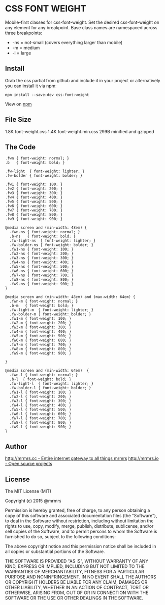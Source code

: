 # CSS FONT WEIGHT

  Mobile-first classes for css-font-weight.
  Set the desired css-font-weight on any element for any breakpoint.
  Base class names are namespaced across three breakpoints:

*  -ns = not-small (covers everything larger than mobile)
*  -m  = medium
*  -l  = large

## Install
Grab the css partial from github and include it in your project or alternatively
you can install it via npm:
```
npm install --save-dev css-font-weight
```
View on [npm](https://www.npmjs.org/package/css-font-weight)


## File Size

1.8K font-weight.css
1.4K font-weight.min.css
299B minified and gzipped

## The Code
```
.fwn { font-weight: normal; }
.b   { font-weight: bold; }

.fw-light  { font-weight: lighter; }
.fw-bolder { font-weight: bolder; }

.fw1 { font-weight: 100; }
.fw2 { font-weight: 200; }
.fw3 { font-weight: 300; }
.fw4 { font-weight: 400; }
.fw5 { font-weight: 500; }
.fw6 { font-weight: 600; }
.fw7 { font-weight: 700; }
.fw8 { font-weight: 800; }
.fw9 { font-weight: 900; }

@media screen and (min-width: 48em) {
  .fwn-ns { font-weight: normal; }
  .b-ns   { font-weight: bold; }
  .fw-light-ns  { font-weight: lighter; }
  .fw-bolder-ns { font-weight: bolder; }
  .fw1-ns { font-weight: 100; }
  .fw2-ns { font-weight: 200; }
  .fw3-ns { font-weight: 300; }
  .fw4-ns { font-weight: 400; }
  .fw5-ns { font-weight: 500; }
  .fw6-ns { font-weight: 600; }
  .fw7-ns { font-weight: 700; }
  .fw8-ns { font-weight: 800; }
  .fw9-ns { font-weight: 900; }
}

@media screen and (min-width: 48em) and (max-width: 64em) {
  .fwn-m { font-weight: normal; }
  .b-m   { font-weight: bold; }
  .fw-light-m  { font-weight: lighter; }
  .fw-bolder-m { font-weight: bolder; }
  .fw1-m { font-weight: 100; }
  .fw2-m { font-weight: 200; }
  .fw3-m { font-weight: 300; }
  .fw4-m { font-weight: 400; }
  .fw5-m { font-weight: 500; }
  .fw6-m { font-weight: 600; }
  .fw7-m { font-weight: 700; }
  .fw8-m { font-weight: 800; }
  .fw9-m { font-weight: 900; }

}

@media screen and (min-width: 64em)  {
  .fwn-l { font-weight: normal; }
  .b-l  { font-weight: bold; }
  .fw-light-l  { font-weight: lighter; }
  .fw-bolder-l { font-weight: bolder; }
  .fw1-l { font-weight: 100; }
  .fw2-l { font-weight: 200; }
  .fw3-l { font-weight: 300; }
  .fw4-l { font-weight: 400; }
  .fw5-l { font-weight: 500; }
  .fw6-l { font-weight: 600; }
  .fw7-l { font-weight: 700; }
  .fw8-l { font-weight: 800; }
  .fw9-l { font-weight: 900; }
}

```

## Author

[http://mrmrs.cc - Entire internet gateway to all things mrmrs](http://mrmrs.cc)
[http://mrmrs.io - Open source projects](http://mrmrs.io)

## License

The MIT License (MIT)

Copyright (c) 2015 @mrmrs

Permission is hereby granted, free of charge, to any person obtaining a copy
of this software and associated documentation files (the "Software"), to deal
in the Software without restriction, including without limitation the rights
to use, copy, modify, merge, publish, distribute, sublicense, and/or sell
copies of the Software, and to permit persons to whom the Software is
furnished to do so, subject to the following conditions:

The above copyright notice and this permission notice shall be included in
all copies or substantial portions of the Software.

THE SOFTWARE IS PROVIDED "AS IS", WITHOUT WARRANTY OF ANY KIND, EXPRESS OR
IMPLIED, INCLUDING BUT NOT LIMITED TO THE WARRANTIES OF MERCHANTABILITY,
FITNESS FOR A PARTICULAR PURPOSE AND NONINFRINGEMENT. IN NO EVENT SHALL THE
AUTHORS OR COPYRIGHT HOLDERS BE LIABLE FOR ANY CLAIM, DAMAGES OR OTHER
LIABILITY, WHETHER IN AN ACTION OF CONTRACT, TORT OR OTHERWISE, ARISING FROM,
OUT OF OR IN CONNECTION WITH THE SOFTWARE OR THE USE OR OTHER DEALINGS IN
THE SOFTWARE.

